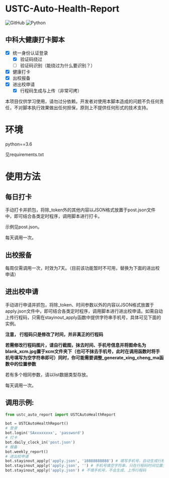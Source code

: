 # USTC-Auto-Health-Report

![GitHub](https://img.shields.io/github/license/windshadow233/USTC-Auto-Health-Report?style=plastic)
![Python](https://img.shields.io/badge/Language-Python-blueviolet?style=plastic)

## 中科大健康打卡脚本

- [x] 统一身份认证登录
    - [x] 验证码绕过
    - [ ] 验证码识别（能绕过为什么要识别？）
    
- [x] 健康打卡
- [x] 出校报备
- [x] 进出校申请
    - [x] 行程码生成与上传（非常可拷）

本项目仅供学习使用，请勿过分依赖。开发者对使用本脚本造成的问题不负任何责任，不对脚本执行效果做出任何担保，原则上不提供任何形式的技术支持。

# 环境

python==3.6

见requirements.txt

# 使用方法

## 每日打卡
手动打卡并抓包，将除_token外的其他内容以JSON格式放置于post.json文件中，即可结合各类定时程序，调用脚本进行打卡。

示例见post.json。

每天调用一次。

## 出校报备

每周仅需调用一次，时效为7天。（目前该功能暂时不可用，替换为下面的进出校申请）

## 进出校申请

手动进行申请并抓包，将除_token、时间参数以外的内容以JSON格式放置于apply.json文件中，即可结合各类定时程序，调用脚本进行进出校申请。如需自动上传行程码，只需在stayinout_apply函数中提供字符串手机号，具体可见下面的实例。

**注意， 行程码只是修改了时间，并非真正的行程码**

**若需修改行程码图片，请自行截图，抹去时间、手机号信息并将图命名为blank_xcm.jpg置于xcm文件夹下（也可不抹去手机号，此时在调用函数时将手机号填写为空字符串即可）同时，你可能需要调整_generate_xing_cheng_ma函数中的位置参数**

若有多个相同参数，请以list数据类型存放。

每天调用一次。

## 调用示例:
```python
from ustc_auto_report import USTCAutoHealthReport

bot = USTCAutoHealthReport()
# 登录
bot.login('SAxxxxxxxx', 'password')
# 打卡
bot.daily_clock_in('post.json')
# 报备
bot.weekly_report()
# 进出校申请
bot.stayinout_apply('apply.json', '18888888888') # 填写手机号，自动生成行程码并上传
bot.stayinout_apply('apply.json', '') # 手机号填空字符串，只在行程码时间位置生成字符
bot.stayinout_apply('apply.json') # 不填手机号，不会生成、上传行程码
```
